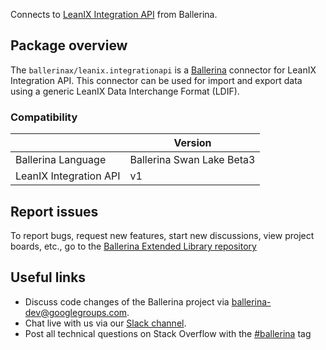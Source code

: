 Connects to [LeanIX Integration API](https://eu.leanix.net/services/integration-api/v1/docs/) from Ballerina.

## Package overview
The `ballerinax/leanix.integrationapi` is a [Ballerina](https://ballerina.io/) connector for LeanIX Integration API. This connector can be used for import and export data using a generic LeanIX Data Interchange Format (LDIF).

### Compatibility
|                        | Version                   |
|------------------------|---------------------------|
| Ballerina Language     | Ballerina Swan Lake Beta3 |
| LeanIX Integration API | v1                        |

## Report issues
To report bugs, request new features, start new discussions, view project boards, etc., go to the [Ballerina Extended Library repository](https://github.com/ballerina-platform/ballerina-extended-library)

## Useful links
- Discuss code changes of the Ballerina project via [ballerina-dev@googlegroups.com](mailto:ballerina-dev@googlegroups.com).
- Chat live with us via our [Slack channel](https://ballerina.io/community/slack/).
- Post all technical questions on Stack Overflow with the [#ballerina](https://stackoverflow.com/questions/tagged/ballerina) tag
